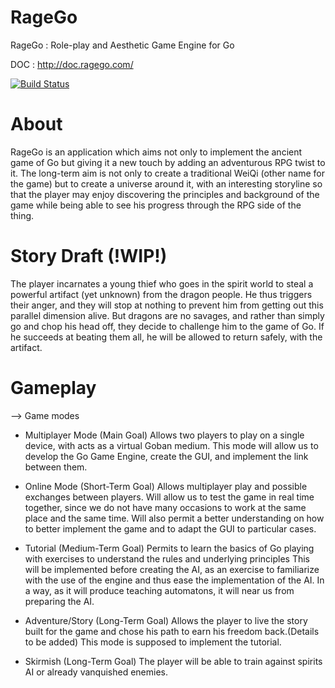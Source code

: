 # RageGo 

RageGo : Role-play and Aesthetic Game Engine for Go

DOC : http://doc.ragego.com/

[![Build Status](https://travis-ci.org/RageGo/RageGo.svg?branch=master)](https://travis-ci.org/RageGo/RageGo)

# About

RageGo is an application which aims not only to implement the ancient game of Go but giving it a new touch by adding an adventurous RPG twist to it.
The long-term aim is not only to create a traditional WeiQi (other name for the game) but to create a universe around it, with an interesting storyline so that the player may enjoy discovering the principles and background of the game while being able to see his progress through the RPG side of the thing.

# Story Draft (!WIP!)

The player incarnates a young thief who goes in the spirit world to steal a powerful artifact (yet unknown) from the
dragon people. He thus triggers their anger, and they will stop at nothing to prevent him from getting out this parallel
dimension alive. But dragons are no savages, and rather than simply go and chop his head off, they decide to challenge
him to the game of Go. If he succeeds at beating them all, he will be allowed to return safely, with the artifact.

# Gameplay

--> Game modes

- Multiplayer Mode (Main Goal)
Allows two players to play on a single device, with acts as a virtual Goban medium.
This mode will allow us to develop the Go Game Engine, create the GUI, and implement the link between them.

- Online Mode (Short-Term Goal)
Allows multiplayer play and possible exchanges between players.
Will allow us to test the game in real time together, since we do not have many occasions to work at the same place and the same time.
Will also permit a better understanding on how to better implement the game and to adapt the GUI to particular cases.

- Tutorial (Medium-Term Goal)
Permits to learn the basics of Go playing with exercises to understand the rules and underlying principles
This will be implemented before creating the AI, as an exercise to familiarize with the use of the engine and thus ease the implementation of the AI. In a way, as it will produce teaching automatons, it will near us from preparing the AI.

- Adventure/Story (Long-Term Goal)
Allows the player to live the story built for the game and chose his path to earn his freedom back.(Details to be added)
This mode is supposed to implement the tutorial.

- Skirmish (Long-Term Goal)
The player will be able to train against spirits AI or already vanquished enemies.

